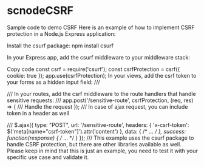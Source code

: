 # scnodeCSRF

Sample code to demo CSRF
Here is an example of how to implement CSRF protection in a Node.js Express application:

Install the csurf package: npm install csurf

In your Express app, add the csurf middleware to your middleware stack:

Copy code
const csrf = require('csurf');
const csrfProtection = csrf({ cookie: true });
app.use(csrfProtection);
In your views, add the csrf token to your forms as a hidden input field:
///
<form>
  <input type="hidden" name="_csrf" value="{{csrfToken}}">
  <!-- your form fields here -->
</form>
///
In your routes, add the csrf middleware to the route handlers that handle sensitive requests:
///
app.post('/sensitive-route', csrfProtection, (req, res) => {
  /// Handle the request
});
///
In case of ajax request, you can include token in a header as well

///
$.ajax({
    type: "POST",
    url: '/sensitive-route',
    headers: {
        'x-csrf-token': $('meta[name="csrf-token"]').attr('content')
    },
    data: { /* ... */ },
    success: function(response) { /* ... */ }
});
///
This example uses the csurf package to handle CSRF protection, but there are other libraries available as well.
Please keep in mind that this is just an example, you need to test it with your specific use case and validate it.


 
